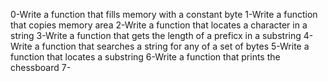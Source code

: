 0-Write a function that fills memory with a constant byte
1-Write a function that copies memory area
2-Write a function that locates a character in a string
3-Write a function that gets the length of a preficx in a substring
4-Write a function that searches a string for any of a set of bytes
5-Write a function that locates a substring
6-Write a function that prints the chessboard
7-
